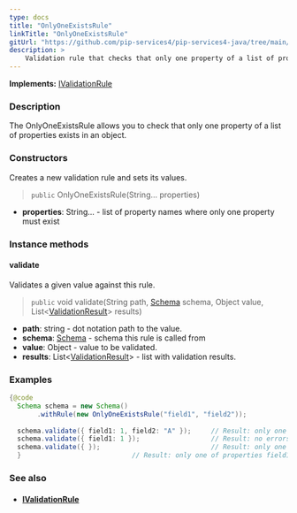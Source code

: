 ```yaml
---
type: docs
title: "OnlyOneExistsRule"
linkTitle: "OnlyOneExistsRule"
gitUrl: "https://github.com/pip-services4/pip-services4-java/tree/main/pip-services4-data-java"
description: >
    Validation rule that checks that only one property of a list of properties exists in an object.
---
```


**Implements:** [IValidationRule](../ivalidation_rule)

### Description

The OnlyOneExistsRule allows you to check that only one property of a list of properties exists in an object.

### Constructors
Creates a new validation rule and sets its values. 

> `public` OnlyOneExistsRule(String... properties)

- **properties**: String... - list of property names where only one property must exist

### Instance methods

#### validate
Validates a given value against this rule.

> `public` void validate(String path, [Schema](../schema) schema, Object value, List<[ValidationResult](../validation_result)> results)

- **path**: string - dot notation path to the value.
- **schema**: [Schema](../schema) - schema this rule is called from
- **value**: Object - value to be validated.
- **results**: List<[ValidationResult](../validation_result)> - list with validation results.


### Examples

```java
{@code
  Schema schema = new Schema()
       .withRule(new OnlyOneExistsRule("field1", "field2"));
 
  schema.validate({ field1: 1, field2: "A" });     // Result: only one of properties field1, field2 must exist
  schema.validate({ field1: 1 });                  // Result: no errors
  schema.validate({ });                            // Result: only one of properties field1, field2 must exist
  }                            // Result: only one of properties field1, field2 must exist

```

### See also
- #### [IValidationRule](../ivalidation_rule)
